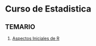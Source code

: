 # Curso de Estadistica

## TEMARIO

1. [Aspectos Iniciales de R](http://nbviewer.jupyter.org/github.com/Rogger794/Lenguaje-R/blob/master/Clase1/Aspectos\_Iniciales\_R.ipynb)

